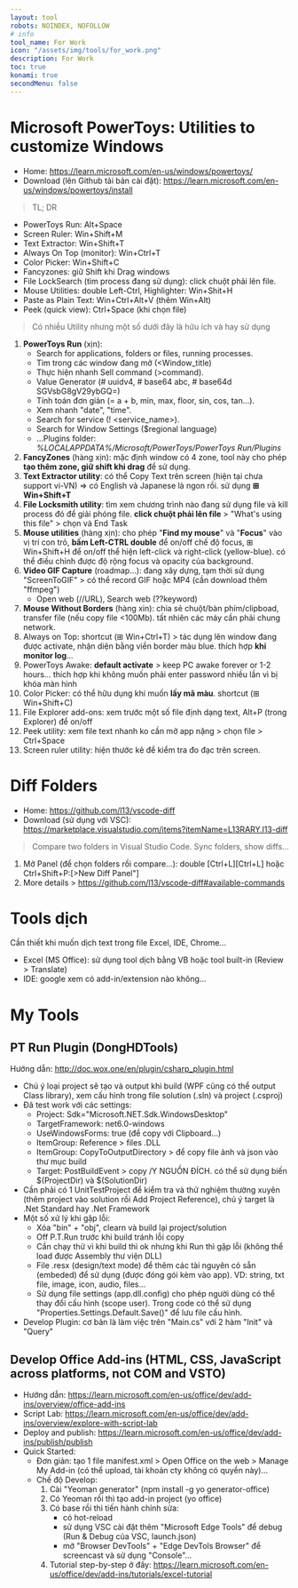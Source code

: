 ```yaml
---
layout: tool
robots: NOINDEX, NOFOLLOW
# info
tool_name: For Work
icon: "/assets/img/tools/for_work.png"
description: For Work
toc: true
konami: true
secondMenu: false
---
```


# Microsoft PowerToys: Utilities to customize Windows
- Home: https://learn.microsoft.com/en-us/windows/powertoys/
- Download (lên Github tải bản cài đặt): https://learn.microsoft.com/en-us/windows/powertoys/install

> TL; DR
* PowerToys Run: Alt+Space
* Screen Ruler: Win+Shift+M
* Text Extractor: Win+Shift+T
* Always On Top (monitor): Win+Ctrl+T
* Color Picker: Win+Shift+C
* Fancyzones: giữ Shift khi Drag windows
* File LockSearch (tìm process đang sử dụng): click chuột phải lên file.
* Mouse Utilities: double Left-Ctrl, Highlighter: Win+Shit+H
* Paste as Plain Text: Win+Ctrl+Alt+V (thêm Win+Alt)
* Peek (quick view): Ctrl+Space (khi chọn file)

> Có nhiều Utility nhưng một số dưới đây là hữu ích và hay sử dụng
1. **PowerToys Run** (xịn):
    * Search for applications, folders or files, running processes.
    * Tìm trong các window đang mở (<Window_title)
    * Thực hiện nhanh Sell command (>command).
    * Value Generator (# uuidv4, # base64 abc, # base64d SGVsbG8gV29ybGQ=)
    * Tính toán đơn giản (= a + b, min, max, floor, sin, cos, tan...).
    * Xem nhanh "date", "time".
    * Search for service (! <service_name>).
    * Search for Window Settings ($regional language)
    * ...Plugins folder: *%LOCALAPPDATA%/Microsoft/PowerToys/PowerToys Run/Plugins*
2. **FancyZones** (hàng xịn): mặc định window có 4 zone, tool này cho phép **tạo thêm zone, giữ shift khi drag** để sử dụng.
3. **Text Extractor utility**: có thể Copy Text trên screen (hiện tại chưa support vi-VN) => có English và Japanese là ngon rồi. sử dụng **⊞ Win+Shift+T**
4. **File Locksmith utility**: tìm xem chương trình nào đang sử dụng file và kill process đó để giải phóng file. **click chuột phải lên file** > "What's using this file" > chọn và End Task
5. **Mouse utilities** (hàng xịn): cho phép "**Find my mouse**" và "**Focus**" vào vị trí con trỏ, **bấm Left-CTRL double** để on/off chế độ focus, ⊞ Win+Shift+H để on/off thể hiện left-click và right-click (yellow-blue). có thể điều chỉnh được độ rộng focus và opacity của background.
6. **Video GIF Capture** (roadmap...): đang xây dựng, tạm thời sử dụng "ScreenToGIF" > có thể record GIF hoặc MP4 (cần download thêm "ffmpeg")
    * Open web (//URL), Search web (??keyword)
7. **Mouse Without Borders** (hàng xin): chia sẻ chuột/bàn phím/clipboad, transfer file (nếu copy file <100Mb). tất nhiên các máy cần phải chung network.
8. Always on Top: shortcut (⊞ Win+Ctrl+T) > tác dụng lên window đang được activate, nhận diện bằng viền border màu blue. thích hợp **khi monitor log**...
9. PowerToys Awake: **default activate** > keep PC awake forever or 1-2 hours... thích hợp khi không muốn phải enter password nhiều lần vì bị khóa màn hình
10. Color Picker: có thể hữu dụng khi muốn **lấy mã màu**. shortcut (⊞ Win+Shift+C)
11. File Explorer add-ons: xem trước một số file định dạng text, Alt+P (trong Explorer) để on/off
12. Peek utility: xem file text nhanh ko cần mở app nặng > chọn file > Ctrl+Space
13. Screen ruler utility: hiện thước kẻ để kiểm tra đo đạc trên screen.

# Diff Folders
- Home: https://github.com/l13/vscode-diff
- Download (sử dụng với VSC): https://marketplace.visualstudio.com/items?itemName=L13RARY.l13-diff

> Compare two folders in Visual Studio Code. Sync folders, show diffs...
1. Mở Panel (để chọn folders rồi compare...): double [Ctrl+L][Ctrl+L] hoặc Ctrl+Shift+P:[>New Diff Panel"]
2. More details > https://github.com/l13/vscode-diff#available-commands

# Tools dịch
Cần thiết khi muốn dịch text trong file Excel, IDE, Chrome...

- Excel (MS Office): sử dụng tool dịch bằng VB hoặc tool built-in (Review > Translate)
- IDE: google xem có add-in/extension nào không...

# My Tools

## PT Run Plugin (DongHDTools)
Hướng dẫn: http://doc.wox.one/en/plugin/csharp_plugin.html
- Chú ý loại project sẽ tạo và output khi build (WPF cũng có thể output Class library), xem cấu hình trong file solution (.sln) và project (.csproj)
- Đã test work với các settings:
    - Project: Sdk="Microsoft.NET.Sdk.WindowsDesktop"
    - TargetFramework: net6.0-windows
    - UseWindowsForms: true (để copy với Clipboard...)
    - ItemGroup: Reference > files .DLL
    - ItemGroup: CopyToOutputDirectory > để copy file ảnh và json vào thư mục build
    - Target: PostBuildEvent > copy /Y NGUỒN ĐÍCH. có thể sử dụng biến $(ProjectDir) và $(SolutionDir)
- Cần phải có 1 UnitTestProject để kiểm tra và thử nghiệm thường xuyên (thêm project vào solution rồi Add Project Reference), chú ý target là .Net Standard hay .Net Framework
- Một số xử lý khi gặp lỗi:
    - Xóa "bin" + "obj", clearn và build lại project/solution
    - Off P.T.Run trước khi build tránh lỗi copy
    - Cần chạy thử vì khi build thì ok nhưng khi Run thì gặp lỗi (không thể load được Assembly thư viện DLL)
    - File .resx (design/text mode) để thêm các tài nguyên có sẵn (embeded) để sử dụng (được đóng gói kèm vào app). VD: string, txt file, image, icon, audio, files...
    - Sử dụng file settings (app.dll.config) cho phép người dùng có thể thay đổi cấu hình (scope user). Trong code có thể sử dụng "Properties.Settings.Default.Save()" để lưu file cấu hình.
- Develop Plugin: cơ bản là làm việc trên "Main.cs" với 2 hàm "Init" và "Query"

## Develop Office Add-ins (HTML, CSS, JavaScript across platforms, not COM and VSTO)
- Hướng dẫn: https://learn.microsoft.com/en-us/office/dev/add-ins/overview/office-add-ins
- Script Lab: https://learn.microsoft.com/en-us/office/dev/add-ins/overview/explore-with-script-lab
- Deploy and publish: https://learn.microsoft.com/en-us/office/dev/add-ins/publish/publish
- Quick Started:
    + Đơn giản: tạo 1 file manifest.xml > Open Office on the web > Manage My Add-in (có thể upload, tài khoản cty không có quyền này)...
    + Chế độ Develop:
        1. Cài "Yeoman generator" (npm install -g yo generator-office)
        2. Có Yeoman rồi thì tạo add-in project (yo office)
        3. Có base rồi thì tiến hành chỉnh sửa:
            - có hot-reload
            - sử dụng VSC cài đặt thêm "Microsoft Edge Tools" để debug (Run & Debug của VSC, launch.json) 
            - mở "Browser DevTools" + "Edge DevTols Browser" để screencast và sử dụng "Console"...
        4. Tutorial step-by-step ở đây: https://learn.microsoft.com/en-us/office/dev/add-ins/tutorials/excel-tutorial